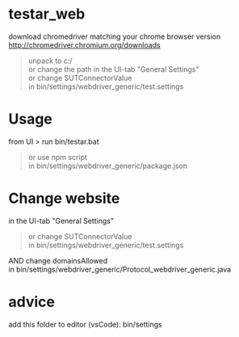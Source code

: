 # testar_web

download chromedriver matching your chrome browser version
http://chromedriver.chromium.org/downloads
> unpack to c:/\
> or change the path in the UI-tab "General Settings"\
> or change SUTConnectorValue\
in bin/settings/webdriver_generic/test.settings

# Usage
from UI > run bin/testar.bat
> or use npm script\
in bin/settings/webdriver_generic/package.json

# Change website
in the UI-tab "General Settings"
> or change SUTConnectorValue\
in bin/settings/webdriver_generic/test.settings
>
AND change domainsAllowed\
in bin/settings/webdriver_generic/Protocol_webdriver_generic.java

# advice
add this folder to editor (vsCode): 
bin/settings
